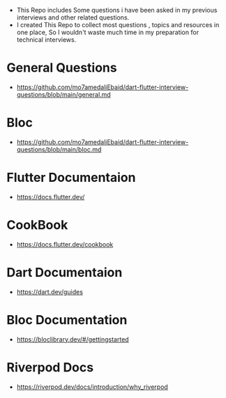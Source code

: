 - This Repo includes Some questions i have been asked in my previous interviews and other related questions.
- I created This Repo to collect most questions , topics and resources in one place, So I wouldn't waste much time in my preparation for technical interviews.

# General Questions

- https://github.com/mo7amedaliEbaid/dart-flutter-interview-questions/blob/main/general.md

# Bloc

- https://github.com/mo7amedaliEbaid/dart-flutter-interview-questions/blob/main/bloc.md

# Flutter Documentaion
- https://docs.flutter.dev/

# CookBook
- https://docs.flutter.dev/cookbook

# Dart Documentaion

- https://dart.dev/guides

# Bloc Documentation
- https://bloclibrary.dev/#/gettingstarted

# Riverpod Docs

- https://riverpod.dev/docs/introduction/why_riverpod
  
